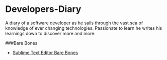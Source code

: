 # Developers-Diary
A diary of a software developer as he sails through the vast sea of knowledge of ever changing technologies. Passionate to learn he writes his learnings down to discover more and more.


###Bare Bones

* [Sublime Text Editor Bare Bones](./Sublime-Bare-Bones/README.md)

